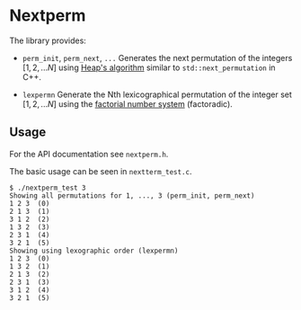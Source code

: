 # Nextperm

The library provides:

- `perm_init`, `perm_next`, `...` Generates the next permutation of the
integers $[1, 2, ... N]$ using [Heap's
algorithm](https://en.wikipedia.org/wiki/Heap's_algorithm) similar to
`std::next_permutation` in C++.

- `lexpermn` Generate the Nth lexicographical permutation of the
  integer set $[1,2,...N]$ using the [factorial number
  system](https://en.wikipedia.org/wiki/Factorial_number_system)
  (factoradic).


## Usage
For the API documentation see `nextperm.h`.

The basic usage can be seen in `nextterm_test.c`.

```
$ ./nextperm_test 3
Showing all permutations for 1, ..., 3 (perm_init, perm_next)
1 2 3  (0)
2 1 3  (1)
3 1 2  (2)
1 3 2  (3)
2 3 1  (4)
3 2 1  (5)
Showing using lexographic order (lexpermn)
1 2 3  (0)
1 3 2  (1)
2 1 3  (2)
2 3 1  (3)
3 1 2  (4)
3 2 1  (5)
```
